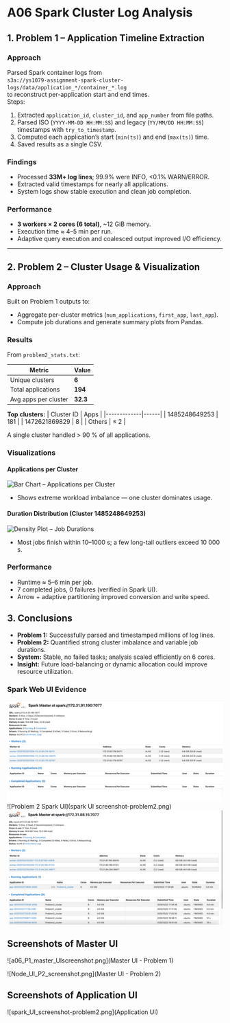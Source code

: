 # A06 Spark Cluster Log Analysis

## 1. Problem 1 – Application Timeline Extraction

### Approach
Parsed Spark container logs from  
`s3a://ys1079-assignment-spark-cluster-logs/data/application_*/container_*.log`  
to reconstruct per-application start and end times.  
Steps:
1. Extracted `application_id`, `cluster_id`, and `app_number` from file paths.  
2. Parsed ISO (`YYYY-MM-DD HH:MM:SS`) and legacy (`YY/MM/DD HH:MM:SS`) timestamps with `try_to_timestamp`.  
3. Computed each application’s start (`min(ts)`) and end (`max(ts)`) time.  
4. Saved results as a single CSV.

### Findings
- Processed **33M+ log lines**; 99.9% were INFO, <0.1% WARN/ERROR.  
- Extracted valid timestamps for nearly all applications.  
- System logs show stable execution and clean job completion.

### Performance
- **3 workers × 2 cores (6 total)**, ~12 GiB memory.  
- Execution time ≈ 4–5 min per run.  
- Adaptive query execution and coalesced output improved I/O efficiency.

---

## 2. Problem 2 – Cluster Usage & Visualization

### Approach
Built on Problem 1 outputs to:
- Aggregate per-cluster metrics (`num_applications`, `first_app`, `last_app`).  
- Compute job durations and generate summary plots from Pandas.

### Results
From `problem2_stats.txt`:

| Metric | Value |
|--------|--------|
| Unique clusters | **6** |
| Total applications | **194** |
| Avg apps per cluster | **32.3** |

**Top clusters:**
| Cluster ID | Apps |
|-------------|------|
| 1485248649253 | 181 |
| 1472621869829 | 8 |
| Others | ≤ 2 |

A single cluster handled > 90 % of all applications.

### Visualizations

#### Applications per Cluster
![Bar Chart – Applications per Cluster](problem2_bar_chart.png)

- Shows extreme workload imbalance — one cluster dominates usage.

#### Duration Distribution (Cluster 1485248649253)
![Density Plot – Job Durations](problem2_density_plot.png)

- Most jobs finish within 10–1000 s; a few long-tail outliers exceed 10 000 s.

### Performance
- Runtime ≈ 5–6 min per job.  
- 7 completed jobs, 0 failures (verified in Spark UI).  
- Arrow + adaptive partitioning improved conversion and write speed.


## 3. Conclusions
- **Problem 1:** Successfully parsed and timestamped millions of log lines.  
- **Problem 2:** Quantified strong cluster imbalance and variable job durations.  
- **System:** Stable, no failed tasks; analysis scaled efficiently on 6 cores.  
- **Insight:** Future load-balancing or dynamic allocation could improve resource utilization.


### Spark Web UI Evidence
![Spark Master UI](a06_P1_master_UIscreenshot.png)
![Problem 2 Spark UI](spark UI screenshot-problem2.png)
![Node Metrics](Node_UI_P2_screenshot.png)


## Screenshots of Master UI
![a06_P1_master_UIscreenshot.png](Master UI - Problem 1)

![Node_UI_P2_screenshot.png](Master UI - Problem 2)

## Screenshots of Application UI
![spark_UI_screenshot-problem2.png](Application UI)